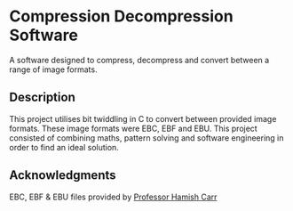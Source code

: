 # Compression Decompression Software

A software designed to compress, decompress and convert between a range of image formats.

## Description

This project utilises bit twiddling in C to convert between provided image formats. These image formats were EBC, EBF and EBU. This project consisted of combining maths, pattern solving and software engineering in order to find an ideal solution.

## Acknowledgments

EBC, EBF & EBU files provided by [Professor Hamish Carr](https://eps.leeds.ac.uk/computing/staff/499/professor-hamish-carr)
